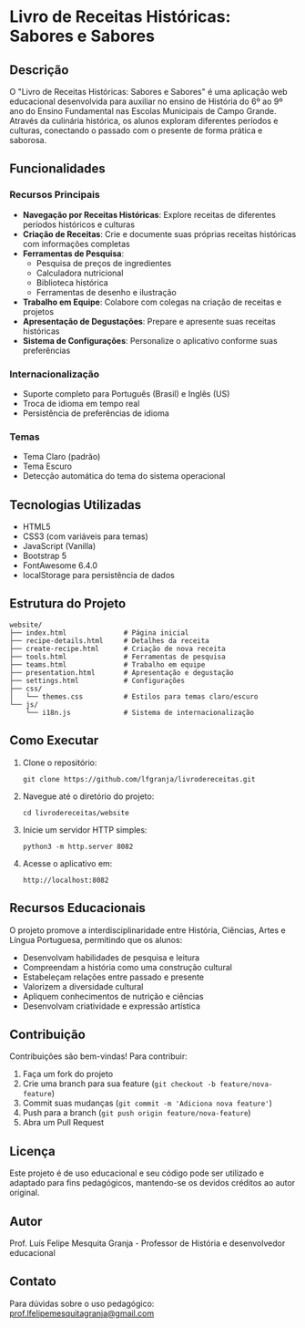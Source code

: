 # Livro de Receitas Históricas: Sabores e Sabores

## Descrição

O "Livro de Receitas Históricas: Sabores e Sabores" é uma aplicação web educacional desenvolvida para auxiliar no ensino de História do 6º ao 9º ano do Ensino Fundamental nas Escolas Municipais de Campo Grande. Através da culinária histórica, os alunos exploram diferentes períodos e culturas, conectando o passado com o presente de forma prática e saborosa.

## Funcionalidades

### Recursos Principais

- **Navegação por Receitas Históricas**: Explore receitas de diferentes períodos históricos e culturas
- **Criação de Receitas**: Crie e documente suas próprias receitas históricas com informações completas
- **Ferramentas de Pesquisa**: 
  - Pesquisa de preços de ingredientes
  - Calculadora nutricional
  - Biblioteca histórica
  - Ferramentas de desenho e ilustração
- **Trabalho em Equipe**: Colabore com colegas na criação de receitas e projetos
- **Apresentação de Degustações**: Prepare e apresente suas receitas históricas
- **Sistema de Configurações**: Personalize o aplicativo conforme suas preferências

### Internacionalização

- Suporte completo para Português (Brasil) e Inglês (US)
- Troca de idioma em tempo real
- Persistência de preferências de idioma

### Temas

- Tema Claro (padrão)
- Tema Escuro
- Detecção automática do tema do sistema operacional

## Tecnologias Utilizadas

- HTML5
- CSS3 (com variáveis para temas)
- JavaScript (Vanilla)
- Bootstrap 5
- FontAwesome 6.4.0
- localStorage para persistência de dados

## Estrutura do Projeto

```
website/
├── index.html              # Página inicial
├── recipe-details.html     # Detalhes da receita
├── create-recipe.html      # Criação de nova receita
├── tools.html              # Ferramentas de pesquisa
├── teams.html              # Trabalho em equipe
├── presentation.html       # Apresentação e degustação
├── settings.html           # Configurações
├── css/
│   └── themes.css          # Estilos para temas claro/escuro
└── js/
    └── i18n.js             # Sistema de internacionalização
```

## Como Executar

1. Clone o repositório:
   ```
   git clone https://github.com/lfgranja/livrodereceitas.git
   ```

2. Navegue até o diretório do projeto:
   ```
   cd livrodereceitas/website
   ```

3. Inicie um servidor HTTP simples:
   ```
   python3 -m http.server 8082
   ```

4. Acesse o aplicativo em:
   ```
   http://localhost:8082
   ```

## Recursos Educacionais

O projeto promove a interdisciplinaridade entre História, Ciências, Artes e Língua Portuguesa, permitindo que os alunos:

- Desenvolvam habilidades de pesquisa e leitura
- Compreendam a história como uma construção cultural
- Estabeleçam relações entre passado e presente
- Valorizem a diversidade cultural
- Apliquem conhecimentos de nutrição e ciências
- Desenvolvam criatividade e expressão artística

## Contribuição

Contribuições são bem-vindas! Para contribuir:

1. Faça um fork do projeto
2. Crie uma branch para sua feature (`git checkout -b feature/nova-feature`)
3. Commit suas mudanças (`git commit -m 'Adiciona nova feature'`)
4. Push para a branch (`git push origin feature/nova-feature`)
5. Abra um Pull Request

## Licença

Este projeto é de uso educacional e seu código pode ser utilizado e adaptado para fins pedagógicos, mantendo-se os devidos créditos ao autor original.

## Autor

Prof. Luís Felipe Mesquita Granja - Professor de História e desenvolvedor educacional

## Contato

Para dúvidas sobre o uso pedagógico:
prof.lfelipemesquitagranja@gmail.com